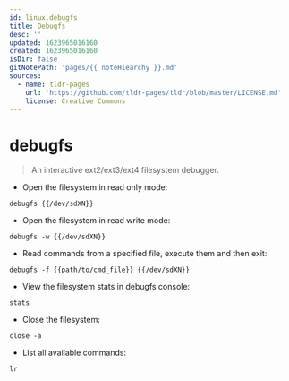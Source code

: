```yaml
---
id: linux.debugfs
title: Debugfs
desc: ''
updated: 1623965016160
created: 1623965016160
isDir: false
gitNotePath: 'pages/{{ noteHiearchy }}.md'
sources:
  - name: tldr-pages
    url: 'https://github.com/tldr-pages/tldr/blob/master/LICENSE.md'
    license: Creative Commons
---
```

# debugfs

> An interactive ext2/ext3/ext4 filesystem debugger.

- Open the filesystem in read only mode:

`debugfs {{/dev/sdXN}}`

- Open the filesystem in read write mode:

`debugfs -w {{/dev/sdXN}}`

- Read commands from a specified file, execute them and then exit:

`debugfs -f {{path/to/cmd_file}} {{/dev/sdXN}}`

- View the filesystem stats in debugfs console:

`stats`

- Close the filesystem:

`close -a`

- List all available commands:

`lr`

